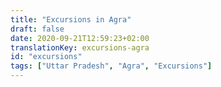 ```yaml
---
title: "Excursions in Agra"
draft: false
date: 2020-09-21T12:59:23+02:00
translationKey: excursions-agra
id: "excursions"
tags: ["Uttar Pradesh", "Agra", "Excursions"]  
---
```

